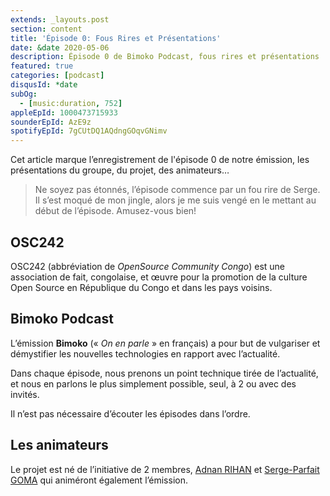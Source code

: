 ```yaml
---
extends: _layouts.post
section: content
title: 'Épisode 0: Fous Rires et Présentations'
date: &date 2020-05-06
description: Épisode 0 de Bimoko Podcast, fous rires et présentations
featured: true
categories: [podcast]
disqusId: *date
subOg:
  - [music:duration, 752]
appleEpId: 1000473715933
sounderEpId: AzE9z
spotifyEpId: 7gCUtDQ1AQdngGOqvGNimv
---
```


Cet article marque l’enregistrement de l'épisode 0 de notre émission, les présentations du groupe, du projet, des animateurs…<!-- more -->

> Ne soyez pas étonnés, l’épisode commence par un fou rire de Serge. Il s’est moqué de mon jingle, alors je me suis vengé en le mettant au début de l’épisode. Amusez-vous bien!


## OSC242

OSC242 (abbréviation de *OpenSource Community Congo*) est une association de fait, congolaise, et œuvre pour la promotion de la culture Open Source en République du Congo et dans les pays voisins.


## Bimoko Podcast

L’émission **Bimoko** (« *On en parle* » en français) a pour but de vulgariser et démystifier les nouvelles technologies en rapport avec l’actualité.

Dans chaque épisode, nous prenons un point technique tirée de l’actualité, et nous en parlons le plus simplement possible, seul, à 2 ou avec des invités.

Il n’est pas nécessaire d’écouter les épisodes dans l’ordre.


## Les animateurs

Le projet est né de l’initiative de 2 membres, [Adnan RIHAN](https://adnan.rihan.cg) et [Serge-Parfait GOMA](https://www.facebook.com/sergeparfait.goma) qui animéront également l’émission.
